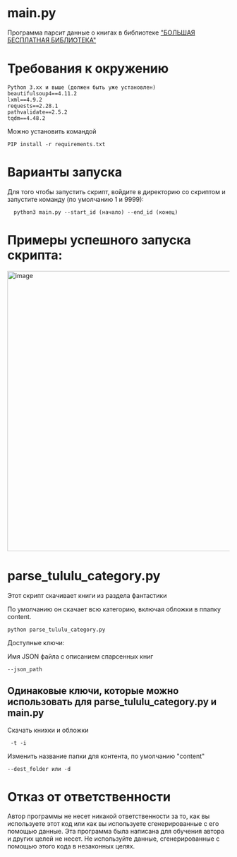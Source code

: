 # main.py
Программа парсит данные о книгах в библиотеке ["БОЛЬШАЯ БЕСПЛАТНАЯ БИБЛИОТЕКА"](https://tululu.org)

# Требования к окружению
```
Python 3.xx и выше (должен быть уже установлен)
beautifulsoup4==4.11.2
lxml==4.9.2
requests==2.28.1
pathvalidate==2.5.2
tqdm==4.48.2
```
Можно установить командой  
``` 
PIP install -r requirements.txt
```

# Варианты запуска

Для того чтобы запустить скрипт, войдите в директорию со скриптом и запустите команду (по умолчанию 1 и 9999):
```
  python3 main.py --start_id (начало) --end_id (конец)

```

# Примеры успешного запуска скрипта:

<img width="635" alt="image" src="https://user-images.githubusercontent.com/55636018/222972132-a028a5b7-ab9d-44e1-9c75-0c55811fd223.png">


# parse_tululu_category.py

Этот скрипт скачивает книги из раздела фантастики

По умолчанию он скачает всю категорию, включая обложки в ппапку content.
```
python parse_tululu_category.py
```

Доступные ключи:

Имя JSON файла с описанием спарсенных книг
```
--json_path
```


## Одинаковые ключи, которые можно использовать для parse_tululu_category.py и main.py

Скачать  книхки и обложки

```
 -t -i
```
Изменить название папки для контента, по умолчанию "content"

```
--dest_folder или -d
```

# Отказ от ответственности

Автор программы не несет никакой ответственности за то, как вы используете этот код или как вы используете сгенерированные с его помощью данные. Эта программа была написана для обучения автора и других целей не несет. Не используйте данные, сгенерированные с помощью этого кода в незаконных целях.
